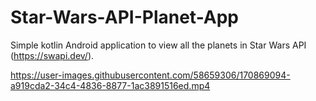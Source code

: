 # Star-Wars-API-Planet-App

Simple kotlin Android application to view all the planets in Star Wars API (https://swapi.dev/).



https://user-images.githubusercontent.com/58659306/170869094-a919cda2-34c4-4836-8877-1ac3891516ed.mp4

